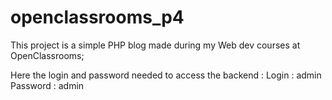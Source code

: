 # openclassrooms_p4
This project is a simple PHP blog made during my Web dev courses at OpenClassrooms;

Here the login and password needed to access the backend :
Login : admin
Password : admin
